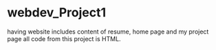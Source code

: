 # webdev_Project1

having website includes content of resume, home page and my project page
all code from this project is HTML.
